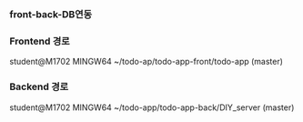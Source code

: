 ### front-back-DB연동

### Frontend 경로
student@M1702 MINGW64 ~/todo-ap/todo-app-front/todo-app (master)
### Backend 경로
student@M1702 MINGW64 ~/todo-app/todo-app-back/DIY_server (master)

